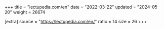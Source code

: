 +++
title = "lectupedia.com/en"
date = "2022-03-22"
updated = "2024-05-20"
weight = 26674

[extra]
source = "https://lectupedia.com/en/"
ratio = 14
size = 26
+++
